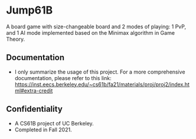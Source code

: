 # Jump61B
 A board game with size-changeable board and 2 modes of playing: 1 PvP, and 1 AI mode implemented based on the Minimax algorithm in Game Theory.
## Documentation
- I only summarize the usage of this project. For a more comprehensive documentation, please refer to this link: https://inst.eecs.berkeley.edu/~cs61b/fa21/materials/proj/proj2/index.html#extra-credit
## Confidentiality
- A CS61B project of UC Berkeley.
- Completed in Fall 2021.
